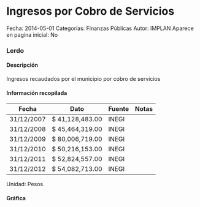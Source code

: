 Ingresos por Cobro de Servicios
=====

Fecha: 2014-05-01
Categorías: Finanzas Públicas
Autor: IMPLAN
Aparece en pagina inicial: No

### Lerdo

#### Descripción

Ingresos recaudados por el municipio por cobro de servicios

<!-- break -->

#### Información recopilada

<table class="table table-hover table-bordered matriz">
  <thead>
    <tr><th>Fecha</th><th>Dato</th><th>Fuente</th><th>Notas</th></tr>
  </thead>
  <tbody>
    <tr><td class="centrado">31/12/2007</td><td class="derecha">$ 41,128,483.00</td><td>INEGI</td><td></td></tr>
    <tr><td class="centrado">31/12/2008</td><td class="derecha">$ 45,464,319.00</td><td>INEGI</td><td></td></tr>
    <tr><td class="centrado">31/12/2009</td><td class="derecha">$ 80,006,719.00</td><td>INEGI</td><td></td></tr>
    <tr><td class="centrado">31/12/2010</td><td class="derecha">$ 50,216,153.00</td><td>INEGI</td><td></td></tr>
    <tr><td class="centrado">31/12/2011</td><td class="derecha">$ 52,824,557.00</td><td>INEGI</td><td></td></tr>
    <tr><td class="centrado">31/12/2012</td><td class="derecha">$ 54,082,713.00</td><td>INEGI</td><td></td></tr>
  </tbody>
</table>

Unidad: Pesos.

#### Gráfica

<div id="Morrisejphedyt" class="grafica"></div>
  <script>
  new Morris.Line({
    element: 'Morrisejphedyt',
    data: [
      { fecha: '2007-12-31', dato: 41128483.00 },
      { fecha: '2008-12-31', dato: 45464319.00 },
      { fecha: '2009-12-31', dato: 80006719.00 },
      { fecha: '2010-12-31', dato: 50216153.00 },
      { fecha: '2011-12-31', dato: 52824557.00 },
      { fecha: '2012-12-31', dato: 54082713.00 }
    ],
    xkey: 'fecha',
    ykeys: ['dato'],
    labels: ['Dato'],
    lineColors: ['#FF5B02'],
    xLabelFormat: function(d) {
      return d.getDate()+'/'+(d.getMonth()+1)+'/'+d.getFullYear();
    },
    dateFormat: function (ts) {
      var d = new Date(ts);
      return d.getDate() + '/' + (d.getMonth() + 1) + '/' + d.getFullYear();
    }
  });
  </script>
